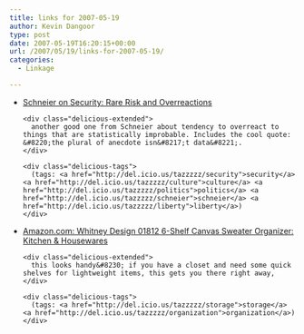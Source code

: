 ```yaml
---
title: links for 2007-05-19
author: Kevin Dangoor
type: post
date: 2007-05-19T16:20:15+00:00
url: /2007/05/19/links-for-2007-05-19/
categories:
  - Linkage

---
```

<ul class="delicious">
  <li>
    <div class="delicious-link">
      <a href="http://www.schneier.com/blog/archives/2007/05/rare_risk_and_o.html">Schneier on Security: Rare Risk and Overreactions</a>
    </div>
    
    <div class="delicious-extended">
      another good one from Schneier about tendency to overreact to things that are statistically improbable. Includes the cool quote: &#8220;the plural of anecdote isn&#8217;t data&#8221;.
    </div>
    
    <div class="delicious-tags">
      (tags: <a href="http://del.icio.us/tazzzzz/security">security</a> <a href="http://del.icio.us/tazzzzz/culture">culture</a> <a href="http://del.icio.us/tazzzzz/politics">politics</a> <a href="http://del.icio.us/tazzzzz/schneier">schneier</a> <a href="http://del.icio.us/tazzzzz/liberty">liberty</a>)
    </div>
  </li>
  
  <li>
    <div class="delicious-link">
      <a href="http://www.amazon.com/exec/obidos/ASIN/B0000CNQYI/unclutterer-20/ref=nosim/">Amazon.com: Whitney Design 01812 6-Shelf Canvas Sweater Organizer: Kitchen & Housewares</a>
    </div>
    
    <div class="delicious-extended">
      this looks handy&#8230; if you have a closet and need some quick shelves for lightweight items, this gets you there right away,
    </div>
    
    <div class="delicious-tags">
      (tags: <a href="http://del.icio.us/tazzzzz/storage">storage</a> <a href="http://del.icio.us/tazzzzz/organization">organization</a>)
    </div>
  </li>
</ul>